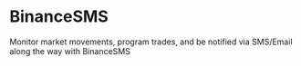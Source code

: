 # BinanceSMS
Monitor market movements, program trades, and be notified via SMS/Email along the way with BinanceSMS
